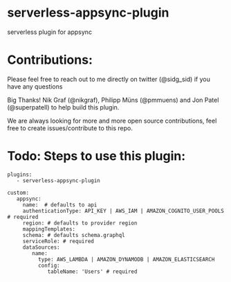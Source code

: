 # serverless-appsync-plugin
serverless plugin for appsync

# Contributions:

Please feel free to reach out to me directly on twitter (@sidg_sid) if you have any questions

Big Thanks! Nik Graf (@nikgraf), Philipp Müns (@pmmuens) and Jon Patel (@superpatell) to help build this plugin.

We are always looking for more and more open source contributions, feel free to create issues/contribute to this repo.

# Todo: Steps to use this plugin:

```
plugins:
   - serverless-appsync-plugin

custom:
   appsync:
     name:  # defaults to api
     authenticationType: API_KEY | AWS_IAM | AMAZON_COGNITO_USER_POOLS # required
     region: # defaults to provider region
     mappingTemplates: 
     schema: # defaults schema.graphql
     serviceRole: # required
     dataSources:
        name:
          type: AWS_LAMBDA | AMAZON_DYNAMODB | AMAZON_ELASTICSEARCH
          config:
             tableName: 'Users' # required
```